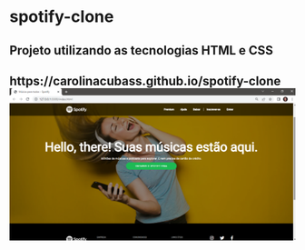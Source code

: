 # spotify-clone
<h2>Projeto utilizando as tecnologias HTML e CSS<h2>
https://carolinacubass.github.io/spotify-clone
  
  <a href="https://carolinacubass.github.io/spotify-clone/">
    <img src="https://github.com/carolinacubass/spotify-clone/blob/main/img/preview.png?raw=true">
</a>
